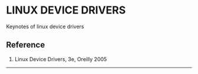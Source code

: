 # LINUX DEVICE DRIVERS
Keynotes of linux device drivers
## Reference
1. Linux Device Drivers, 3e, Oreilly 2005
---------------
